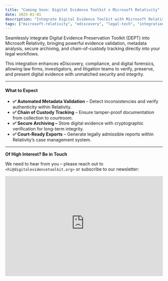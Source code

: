 ```yaml
---
title: "Coming Soon: Digital Evidence Toolkit x Microsoft Relativity"
date: 2025-01-01
description: "Integrate Digital Evidence Toolkit with Microsoft Relativity for seamless eDiscovery, metadata validation, and chain-of-custody tracking in legal workflows. Enhance digital forensics and compliance."
tags: ["microsoft-relativity", "ediscovery", "legal-tech", "integration"]
---
```


Seamlessly integrate Digital Evidence Preservation Toolkit (DEPT) into Microsoft Relativity, bringing powerful evidence validation, metadata analysis, secure archiving, and chain-of-custody tracking directly into your legal workflows.

This integration enhances eDiscovery, compliance, and digital forensics, allowing law firms, investigators, and litigation teams to verify, preserve, and present digital evidence with unmatched security and integrity.

---

#### What to Expect

- **✅ Automated Metadata Validation** – Detect inconsistencies and verify authenticity within Relativity.
- **✅ Chain of Custody Tracking** – Ensure tamper-proof documentation from collection to courtroom.
- **✅ Secure Archiving –** Store digital evidence with cryptographic verification for long-term integrity.
- **✅ Court-Ready Exports** – Generate legally admissible reports within Relativity’s case management system.

---

**Of High Interest? Be in Touch**

We need to hear from you – please reach out to `<hi@digitalevidencetoolkit.org>` or subscribe to our newsletter:

<iframe src="https://digitalevidencetoolkit.substack.com/embed" width="100%" height="320" style="border:0px solid #EEE; background:white;" frameborder="0" scrolling="no"></iframe>
